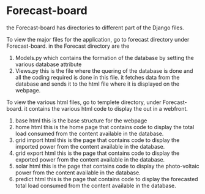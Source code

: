 # Forecast-board

the Forecast-board has directories to different part of the Django files.

To view the major files for the application, go to forecast directory under Forecast-board. 
in the Forecast directory are the 
1) Models.py 
which contains the formation of the database by setting the various database attribute
2) Views.py
this is the file where the quering of the database is done and all the coding required is done in this file.
it fetches data from the database and sends it to the html file where it is displayed on the webpage.

To view the various html files, go to templete directory, under Forecast-board.
it contains the various html code to display the out in a webfront.

1) base html 
this is the base structure for the webpage
2) home html
this is the home page that contains code to display the total load consumed from the content available in the database.
3) grid import html
this is the page that contains code to display the imported power from the content available in the database.
4) grid export html
this is the page that contains code to display the exported power from the content available in the database.
5) solar html
this is the page that contains code to display the photo-voltaic power from the content available in the database.
6) predict html
this is the page that contains code to display the forecasted total load consumed from the content available in the database.


